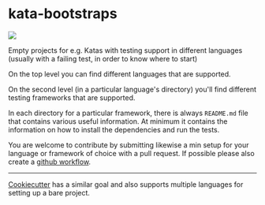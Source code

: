 # kata-bootstraps

![](https://github.com/swkBerlin/kata-bootstraps/workflows/Java_CI/badge.svg)

Empty projects for e.g. Katas with testing support in different languages
(usually with a failing test, in order to know where to start)

On the top level you can find different languages that are supported.

On the second level (in a particular language's directory) you'll find
different testing frameworks that are supported.

In each directory for a particular framework, there is always `README.md` file
that contains various useful information. At minimum it contains the
information on how to install the dependencies and run the tests.

You are welcome to contribute by submitting likewise a min setup for your language or framework of choice with a pull request. If possible please also create a [github workflow](https://help.github.com/en/actions/automating-your-workflow-with-github-actions/configuring-a-workflow#in-this-article). 

----
[Cookiecutter](https://github.com/audreyr/cookiecutter) has a similar goal and also supports multiple languages for setting up a bare project.

